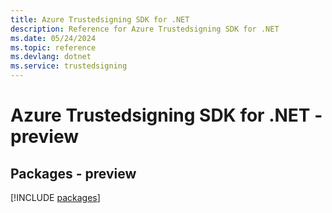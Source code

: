 ```yaml
---
title: Azure Trustedsigning SDK for .NET
description: Reference for Azure Trustedsigning SDK for .NET
ms.date: 05/24/2024
ms.topic: reference
ms.devlang: dotnet
ms.service: trustedsigning
---
```

# Azure Trustedsigning SDK for .NET - preview
## Packages - preview
[!INCLUDE [packages](trustedsigning-index.md)]